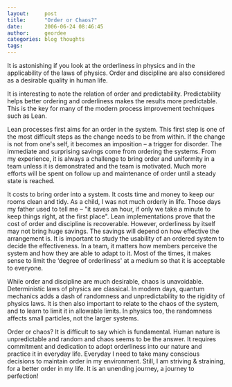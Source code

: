 ```yaml
---
layout:     post
title:      "Order or Chaos?"
date:       2006-06-24 08:46:45
author:     geordee
categories: blog thoughts
tags:       
---
```


It is astonishing if you look at the orderliness in physics and in the applicability of the laws of physics. Order and discipline are also considered as a desirable quality in human life.

It is interesting to note the relation of order and predictability. Predictability helps better ordering and orderliness makes the results more predictable. This is the key for many of the modern process improvement techniques such as Lean.

Lean processes first aims for an order in the system. This first step is one of the most difficult steps as the change needs to be from within. If the change is not from one's self, it becomes an imposition – a trigger for disorder. The immediate and surprising savings come from ordering the systems. From my experience, it is always a challenge to bring order and uniformity in a team unless it is demonstrated and the team is motivated. Much more efforts will be spent on follow up and maintenance of order until a steady state is reached.

It costs to bring order into a system. It costs time and money to keep our rooms clean and tidy. As a child, I was not much orderly in life. Those days my father used to tell me – "it saves an hour, if only we take a minute to keep things right, at the first place". Lean implementations prove that the cost of order and discipline is recoverable. However, orderliness by itself may not bring huge savings. The savings will depend on how effective the arrangement is. It is important to study the usability of an ordered system to decide the effectiveness. In a team, it matters how members perceive the system and how they are able to adapt to it. Most of the times, it makes sense to limit the ‘degree of orderliness' at a medium so that it is acceptable to everyone.

While order and discipline are much desirable, chaos is unavoidable. Deterministic laws of physics are classical. In modern days, quantum mechanics adds a dash of randomness and unpredictability to the rigidity of physics laws. It is then also important to relate to the chaos of the system, and to learn to limit it in allowable limits. In physics too, the randomness affects small particles, not the larger systems.

Order or chaos? It is difficult to say which is fundamental. Human nature is unpredictable and random and chaos seems to be the answer. It requires commitment and dedication to adopt orderliness into our nature and practice it in everyday life. Everyday I need to take many conscious decisions to maintain order in my environment. Still, I am striving & straining, for a better order in my life. It is an unending journey, a journey to perfection!
